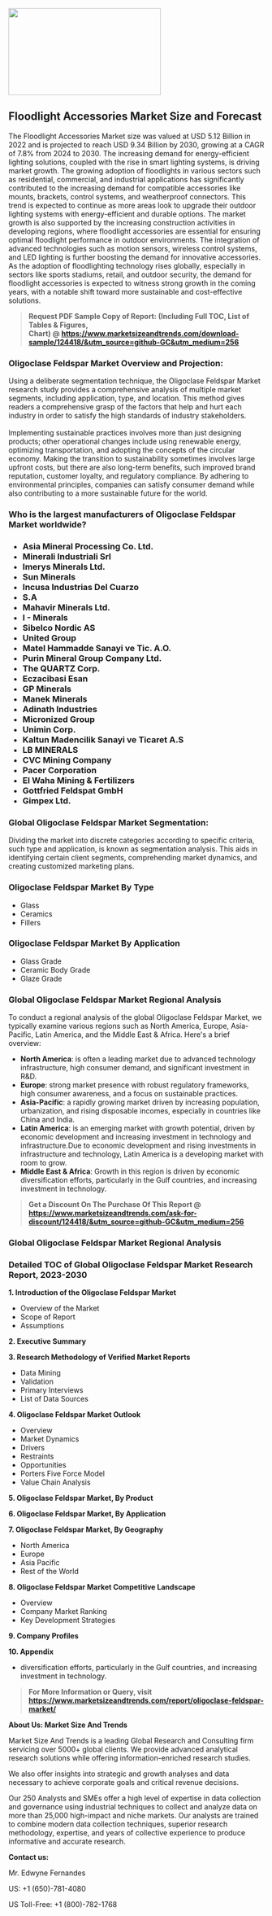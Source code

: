 <p><img class="alignnone size-medium wp-image-20088" src="https://ffe5etoiles.com/wp-content/uploads/2024/12/MST1-300x171.png" alt="" width="300" height="171" /></p><h2>Floodlight Accessories Market Size and Forecast</h2><p>The Floodlight Accessories Market size was valued at USD 5.12 Billion in 2022 and is projected to reach USD 9.34 Billion by 2030, growing at a CAGR of 7.8% from 2024 to 2030. The increasing demand for energy-efficient lighting solutions, coupled with the rise in smart lighting systems, is driving market growth. The growing adoption of floodlights in various sectors such as residential, commercial, and industrial applications has significantly contributed to the increasing demand for compatible accessories like mounts, brackets, control systems, and weatherproof connectors. This trend is expected to continue as more areas look to upgrade their outdoor lighting systems with energy-efficient and durable options. The market growth is also supported by the increasing construction activities in developing regions, where floodlight accessories are essential for ensuring optimal floodlight performance in outdoor environments. The integration of advanced technologies such as motion sensors, wireless control systems, and LED lighting is further boosting the demand for innovative accessories. As the adoption of floodlighting technology rises globally, especially in sectors like sports stadiums, retail, and outdoor security, the demand for floodlight accessories is expected to witness strong growth in the coming years, with a notable shift toward more sustainable and cost-effective solutions.</p></p><blockquote id="" class=""><strong>Request PDF Sample Copy of Report: (Including Full TOC, List of Tables &amp; Figures, Chart)&nbsp;@&nbsp;<strong><a href="https://www.marketsizeandtrends.com/download-sample/124418/&utm_source=github-GC&utm_medium=256" target="_blank">https://www.marketsizeandtrends.com/download-sample/124418/&utm_source=github-GC&utm_medium=256</a></strong></strong></blockquote><h3 id="" class="">Oligoclase Feldspar Market&nbsp;Overview and Projection:</h3><p id="" class="">Using a deliberate segmentation technique, the Oligoclase Feldspar Market research study provides a comprehensive analysis of multiple market segments, including application, type, and location. This method gives readers a comprehensive grasp of the factors that help and hurt each industry in order to satisfy the high standards of industry stakeholders. <br /> <br />Implementing sustainable practices involves more than just designing products; other operational changes include using renewable energy, optimizing transportation, and adopting the concepts of the circular economy. Making the transition to sustainability sometimes involves large upfront costs, but there are also long-term benefits, such improved brand reputation, customer loyalty, and regulatory compliance. By adhering to environmental principles, companies can satisfy consumer demand while also contributing to a more sustainable future for the world.</p><h3 id="" class="">Who is the largest manufacturers of&nbsp;Oligoclase Feldspar Market worldwide?</h3><h3 class=""><p><ul><li>Asia Mineral Processing Co. Ltd. </li><li> Minerali Industriali Srl </li><li> Imerys Minerals Ltd. </li><li> Sun Minerals </li><li> Incusa Industrias Del Cuarzo </li><li> S.A </li><li> Mahavir Minerals Ltd. </li><li> I - Minerals </li><li> Sibelco Nordic AS </li><li> United Group </li><li> Matel Hammadde Sanayi ve Tic. A.O. </li><li> Purin Mineral Group Company Ltd. </li><li> The QUARTZ Corp. </li><li> Eczacibasi Esan </li><li> GP Minerals </li><li> Manek Minerals </li><li> Adinath Industries </li><li> Micronized Group </li><li> Unimin Corp. </li><li> Kaltun Madencilik Sanayi ve Ticaret A.S </li><li> LB MINERALS </li><li> CVC Mining Company </li><li> Pacer Corporation </li><li> El Waha Mining & Fertilizers </li><li> Gottfried Feldspat GmbH </li><li> Gimpex Ltd.</li></ul></p></h3><h3 id="" class="">Global&nbsp;Oligoclase Feldspar Market Segmentation:</h3><p id="" class="">Dividing the market into discrete categories according to specific criteria, such type and application, is known as segmentation analysis. This aids in identifying certain client segments, comprehending market dynamics, and creating customized marketing plans.</p><h3 id="" class="">Oligoclase Feldspar Market&nbsp;By Type</h3><p><p><ul><li>Glass </li><li> Ceramics </li><li> Fillers</p></li></ul></p></p><h3 id="" class="">Oligoclase Feldspar Market&nbsp;By Application</h3><p class=""><p><ul><li>Glass Grade </li><li> Ceramic Body Grade </li><li> Glaze Grade</li></ul></p></p><h3 id="" class="">Global Oligoclase Feldspar Market Regional Analysis</h3><p id="" class="">To conduct a regional analysis of the global Oligoclase Feldspar Market, we typically examine various regions such as North America, Europe, Asia-Pacific, Latin America, and the Middle East &amp; Africa. Here's a brief overview:</p><ul><li><strong>North America</strong>: is often a leading market due to advanced technology infrastructure, high consumer demand, and significant investment in R&amp;D.</li><li><strong>Europe</strong>: strong market presence with robust regulatory frameworks, high consumer awareness, and a focus on sustainable practices.</li><li><strong>Asia-Pacific</strong>: a rapidly growing market driven by increasing population, urbanization, and rising disposable incomes, especially in countries like China and India.</li><li><strong>Latin America</strong>: is an emerging market with growth potential, driven by economic development and increasing investment in technology and infrastructure.Due to economic development and rising investments in infrastructure and technology, Latin America is a developing market with room to grow.</li><li><strong>Middle East &amp; Africa</strong>: Growth in this region is driven by economic diversification efforts, particularly in the Gulf countries, and increasing investment in technology.</li></ul><blockquote id="" class=""><strong>Get a Discount On The Purchase Of This Report @ <strong><a href="https://www.marketsizeandtrends.com/ask-for-discount/124418/&utm_source=github-GC&utm_medium=256" target="_blank">https://www.marketsizeandtrends.com/ask-for-discount/124418/&utm_source=github-GC&utm_medium=256</a></strong></strong></blockquote><h3 id="" class="">Global Oligoclase Feldspar Market Regional Analysis</h3><h3 id="" class="">Detailed TOC of Global Oligoclase Feldspar Market Research Report, 2023-2030</h3><p id="" class=""><strong>1. Introduction of the Oligoclase Feldspar Market</strong></p><ul><li>Overview of the Market</li><li>Scope of Report</li><li>Assumptions</li></ul><p id="" class=""><strong>2. Executive Summary</strong></p><p id="" class=""><strong>3. Research Methodology of Verified Market Reports</strong></p><ul><li>Data Mining</li><li>Validation</li><li>Primary Interviews</li><li>List of Data Sources</li></ul><p id="" class=""><strong>4. Oligoclase Feldspar Market Outlook</strong></p><ul><li>Overview</li><li>Market Dynamics</li><li>Drivers</li><li>Restraints</li><li>Opportunities</li><li>Porters Five Force Model</li><li>Value Chain Analysis</li></ul><p id="" class=""><strong>5. Oligoclase Feldspar Market, By Product</strong></p><p id="" class=""><strong>6. Oligoclase Feldspar Market, By Application</strong></p><p id="" class=""><strong>7. Oligoclase Feldspar Market, By Geography</strong></p><ul><li>North America</li><li>Europe</li><li>Asia Pacific</li><li>Rest of the World</li></ul><p id="" class=""><strong>8. Oligoclase Feldspar Market Competitive Landscape</strong></p><ul><li>Overview</li><li>Company Market Ranking</li><li>Key Development Strategies</li></ul><p id="" class=""><strong>9. Company Profiles</strong></p><p id="" class=""><strong>10. Appendix</strong></p><ul><li>diversification efforts, particularly in the Gulf countries, and increasing investment in technology.</li></ul><blockquote id="" class=""><strong>For More Information or Query, visit <strong><strong><a href="https://www.marketsizeandtrends.com/report/oligoclase-feldspar-market/" target="_blank">https://www.marketsizeandtrends.com/report/oligoclase-feldspar-market/</a></strong></strong></strong></blockquote><p id="" class=""><strong>About Us: Market Size And Trends</strong></p><p id="" class="">Market Size And Trends is a leading Global Research and Consulting firm servicing over 5000+ global clients. We provide advanced analytical research solutions while offering information-enriched research studies.</p><p id="" class="">We also offer insights into strategic and growth analyses and data necessary to achieve corporate goals and critical revenue decisions.</p><p id="" class="">Our 250 Analysts and SMEs offer a high level of expertise in data collection and governance using industrial techniques to collect and analyze data on more than 25,000 high-impact and niche markets. Our analysts are trained to combine modern data collection techniques, superior research methodology, expertise, and years of collective experience to produce informative and accurate research.</p><p id="" class=""><strong>Contact us:</strong></p><p id="" class="">Mr. Edwyne Fernandes</p><p id="" class="">US: +1 (650)-781-4080</p><p id="" class="">US Toll-Free: +1 (800)-782-1768</p>
